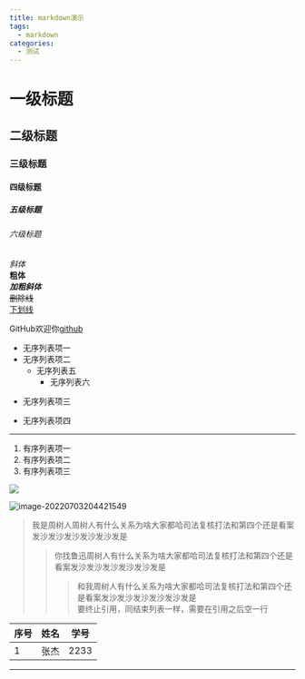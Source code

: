 ```yaml
---
title: markdown演示
tags:
  - markdown
categories:
  - 测试
---
```

#  一级标题 

## 二级标题 

### 三级标题 

#### 四级标题 

##### 五级标题 

###### 六级标题

 *斜体*  
 **粗体**  
 ***加粗斜体***  
 ~~删除线~~   
 <u>下划线</u>

GitHub欢迎你[github](www.github.com) 



* 无序列表项一
* 无序列表项二
  * 无序列表五
    * 无序列表六
  
+ 无序列表项三

- 无序列表项四

------



1. 有序列表项一
2. 有序列表项二
3. 有序列表项三

![](https://xjj.pub/images/wsl2.png)

![image-20220703204421549](https://cdn.jsdelivr.net/gh/mizoreyo/static/images/202207032044654.png)

>我是周树人周树人有什么关系为啥大家都哈司法复核打法和第四个还是看案发沙发沙发沙发沙发沙发是 
>>你找鲁迅周树人有什么关系为啥大家都哈司法复核打法和第四个还是看案发沙发沙发沙发沙发沙发是 
>>>和我周树人有什么关系为啥大家都哈司法复核打法和第四个还是看案发沙发沙发沙发沙发沙发是  
>>>要终止引用，同结束列表一样，需要在引用之后空一行

| 序号 | 姓名 | 学号 |
| ---- | ---- | ---- |
| 1    | 张杰 | 2233 |



------

